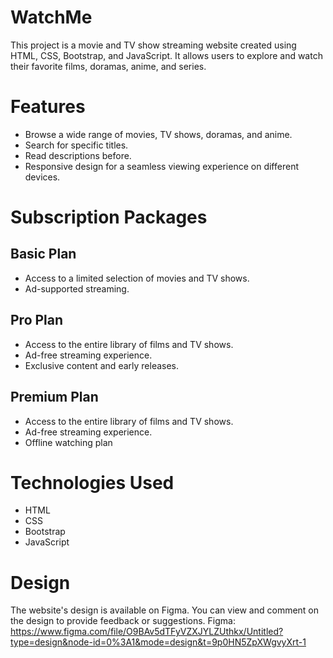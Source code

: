 # WatchMe

This project is a movie and TV show streaming website created using HTML, CSS, Bootstrap, and JavaScript. It allows users to explore and watch their favorite films, doramas, anime, and series.

# Features

- Browse a wide range of movies, TV shows, doramas, and anime.
- Search for specific titles.
- Read descriptions before.
- Responsive design for a seamless viewing experience on different devices.

# Subscription Packages

## Basic Plan
- Access to a limited selection of movies and TV shows.
- Ad-supported streaming.

## Pro Plan
- Access to the entire library of films and TV shows.
- Ad-free streaming experience.
- Exclusive content and early releases.

## Premium Plan
- Access to the entire library of films and TV shows.
- Ad-free streaming experience.
- Offline watching plan

# Technologies Used

- HTML
- CSS
- Bootstrap
- JavaScript

# Design

The website's design is available on Figma. You can view and comment on the design to provide feedback or suggestions.
Figma: https://www.figma.com/file/O9BAv5dTFyVZXJYLZUthkx/Untitled?type=design&node-id=0%3A1&mode=design&t=9p0HN5ZpXWgvyXrt-1
